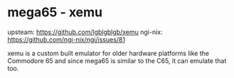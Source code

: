 # mega65 - xemu

upsteam: https://github.com/lgblgblgb/xemu
ngi-nix: https://github.com/ngi-nix/ngi/issues/81

xemu is a custom built emulator for older hardware platforms like the Commodore 65 and since mega65
is similar to the C65, it can emulate that too.

